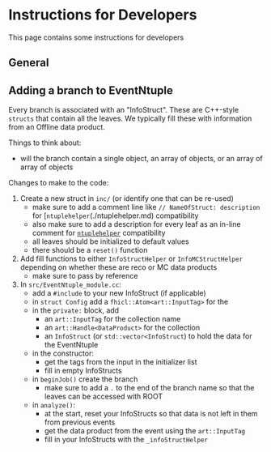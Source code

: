 # Instructions for Developers

This page contains some instructions for developers

## General 

## Adding a branch to EventNtuple
Every branch is associated with an "InfoStruct". These are C++-style ```structs``` that contain all the leaves. We typically fill these with information from an Offline data product.

Things to think about:
* will the branch contain a single object, an array of objects, or an array of array of objects

Changes to make to the code:

1. Create a new struct in ```inc/``` (or identify one that can be re-used)
   * make sure to add a comment line like ```// NameOfStruct: description``` for [```ntuplehelper```(./ntuplehelper.md) compatibility
   * also make sure to add a description for every leaf as an in-line comment for [```ntuplehelper```](./ntuplehelper.md) compatibility
   * all leaves should be initialized to default values
   * there should be a ```reset()``` function
2. Add fill functions to either ```InfoStructHelper``` or ```InfoMCStructHelper``` depending on whether these are reco or MC data products
   * make sure to pass by reference
3. In ```src/EventNtuple_module.cc```:
   * add a ```#include``` to your new InfoStruct (if applicable)
   * in ```struct Config``` add a ```fhicl::Atom<art::InputTag>``` for the
   * in the ```private:``` block, add
      * an ```art::InputTag``` for the collection name
      * an ```art::Handle<DataProduct>``` for the collection
      * an ```InfoStruct``` (or ```std::vector<InfoStruct```) to hold the data for the EventNtuple
   * in the constructor:
      * get the tags from the input in the initializer list
      * fill in empty InfoStructs
   * in ```beginJob()``` create the branch
      * make sure to add a ```.``` to the end of the branch name so that the leaves can be accessed with ROOT
   * in ```analyze()```:
      * at the start, reset your InfoStructs so that data is not left in them from previous events
      * get the data product from the event using the ```art::InputTag```
      * fill in your InfoStructs with the ```_infoStructHelper```
